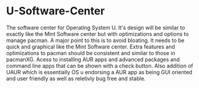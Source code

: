 U-Software-Center
=================

The software center for Operating System U. It's design will be similar to exactly like the Mint Software center but with optimizations and options to manage pacman. A major point to this is to avoid bloating. It needs to be quick and graphical like the Mint Software center. Extra features and optimizations to pacman should be consistent and similar to those in pacmanXG. Acess to installing AUR apps and advanced packages and command line apps that can be shown with a check button. Also addition of UAUR which is essentially OS u endorsing a AUR app as being GUI oriented and user friendly as well as reletivly bug free and stable.
